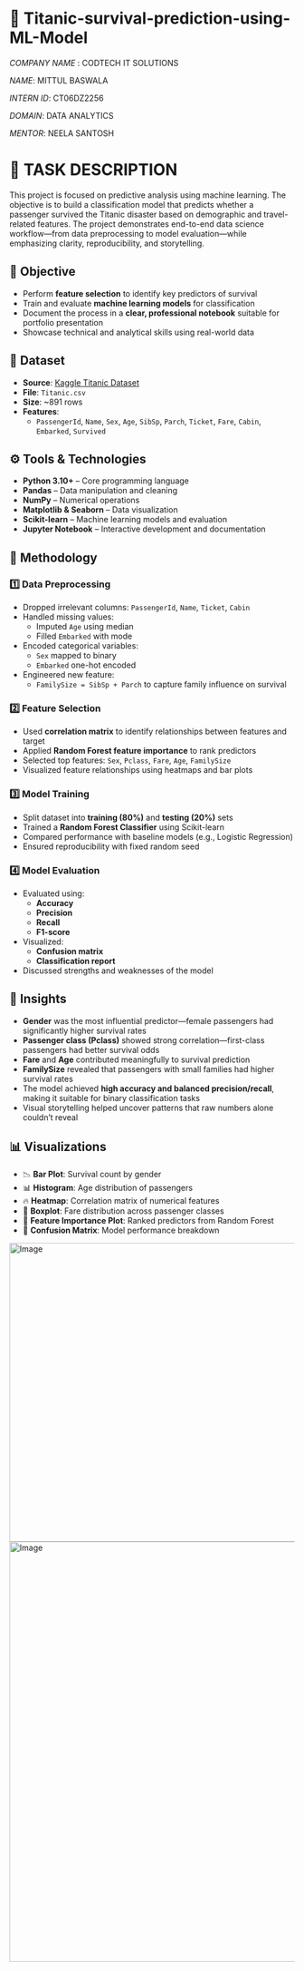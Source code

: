 # 🚢 Titanic-survival-prediction-using-ML-Model

*COMPANY NAME* : CODTECH IT SOLUTIONS 

*NAME*: MITTUL BASWALA

*INTERN ID*: CT06DZ2256

*DOMAIN*: DATA ANALYTICS

*MENTOR*: NEELA SANTOSH

# 📌 TASK DESCRIPTION  
This project is focused on predictive analysis using machine learning. The objective is to build a classification model that predicts whether a passenger survived the Titanic disaster based on demographic and travel-related features. The project demonstrates end-to-end data science workflow—from data preprocessing to model evaluation—while emphasizing clarity, reproducibility, and storytelling.



## 🎯 Objective  
- Perform **feature selection** to identify key predictors of survival  
- Train and evaluate **machine learning models** for classification  
- Document the process in a **clear, professional notebook** suitable for portfolio presentation  
- Showcase technical and analytical skills using real-world data  


## 📂 Dataset  
- **Source**: [Kaggle Titanic Dataset](https://www.kaggle.com/datasets/yasserh/titanic-dataset)  
- **File**: `Titanic.csv`  
- **Size**: ~891 rows  
- **Features**:
  - `PassengerId`, `Name`, `Sex`, `Age`, `SibSp`, `Parch`, `Ticket`, `Fare`, `Cabin`, `Embarked`, `Survived`


## ⚙️ Tools & Technologies  
- **Python 3.10+** – Core programming language  
- **Pandas** – Data manipulation and cleaning  
- **NumPy** – Numerical operations  
- **Matplotlib & Seaborn** – Data visualization  
- **Scikit-learn** – Machine learning models and evaluation  
- **Jupyter Notebook** – Interactive development and documentation  


## 🧪 Methodology  

### 1️⃣ Data Preprocessing  
- Dropped irrelevant columns: `PassengerId`, `Name`, `Ticket`, `Cabin`  
- Handled missing values:
  - Imputed `Age` using median  
  - Filled `Embarked` with mode  
- Encoded categorical variables:
  - `Sex` mapped to binary  
  - `Embarked` one-hot encoded  
- Engineered new feature:
  - `FamilySize = SibSp + Parch` to capture family influence on survival  

### 2️⃣ Feature Selection  
- Used **correlation matrix** to identify relationships between features and target  
- Applied **Random Forest feature importance** to rank predictors  
- Selected top features: `Sex`, `Pclass`, `Fare`, `Age`, `FamilySize`  
- Visualized feature relationships using heatmaps and bar plots  

### 3️⃣ Model Training  
- Split dataset into **training (80%)** and **testing (20%)** sets  
- Trained a **Random Forest Classifier** using Scikit-learn  
- Compared performance with baseline models (e.g., Logistic Regression)  
- Ensured reproducibility with fixed random seed  

### 4️⃣ Model Evaluation  
- Evaluated using:
  - **Accuracy**
  - **Precision**
  - **Recall**
  - **F1-score**
- Visualized:
  - **Confusion matrix**
  - **Classification report**
- Discussed strengths and weaknesses of the model  


## 🧠 Insights  
- **Gender** was the most influential predictor—female passengers had significantly higher survival rates  
- **Passenger class (Pclass)** showed strong correlation—first-class passengers had better survival odds  
- **Fare** and **Age** contributed meaningfully to survival prediction  
- **FamilySize** revealed that passengers with small families had higher survival rates  
- The model achieved **high accuracy and balanced precision/recall**, making it suitable for binary classification tasks  
- Visual storytelling helped uncover patterns that raw numbers alone couldn’t reveal  

## 📊 Visualizations  
- 📉 **Bar Plot**: Survival count by gender  
- 📊 **Histogram**: Age distribution of passengers  
- 🔥 **Heatmap**: Correlation matrix of numerical features  
- 🌊 **Boxplot**: Fare distribution across passenger classes  
- 🧮 **Feature Importance Plot**: Ranked predictors from Random Forest  
- 🧾 **Confusion Matrix**: Model performance breakdown  
<img width="778" height="527" alt="Image" src="https://github.com/user-attachments/assets/eb426112-a6d7-4181-af93-f55e87201d84" />
<img width="1076" height="741" alt="Image" src="https://github.com/user-attachments/assets/d5b24423-468d-447f-af39-2077eca6b949" />



